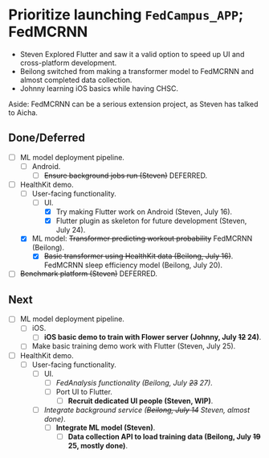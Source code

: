 # Prioritize launching `FedCampus_APP`; FedMCRNN

- Steven Explored Flutter and saw it a valid option to speed up UI and
    cross-platform development.
- Beilong switched from making a transformer model to FedMCRNN and
    almost completed data collection.
- Johnny learning iOS basics while having CHSC.

Aside: FedMCRNN can be a serious extension project,
as Steven has talked to Aicha.

## Done/Deferred

- [ ] ML model deployment pipeline.
    - [ ] Android.
        - [ ] ~~Ensure background jobs run (Steven)~~ DEFERRED.
- [ ] HealthKit demo.
    - [ ] User-facing functionality.
        - [ ] UI.
            - [x] Try making Flutter work on Android (Steven, July 16).
            - [x] Flutter plugin as skeleton for future development
                (Steven, July 24).
    - [x] ML model: ~~Transformer predicting workout probability~~ FedMCRNN (Beilong).
        - [x] ~~Basic transformer using HealthKit data (Beilong, July 16)~~.
            FedMCRNN sleep efficiency model (Beilong, July 20).
- [ ] ~~Benchmark platform (Steven)~~ DEFERRED.

## Next

- [ ] ML model deployment pipeline.
    - [ ] iOS.
        - [ ] **iOS basic demo to train with Flower server (Johnny, July ~~12~~ 24)**.
    - [ ] Make basic training demo work with Flutter (Steven, July 25).
- [ ] HealthKit demo.
    - [ ] User-facing functionality.
        - [ ] UI.
            - [ ] *FedAnalysis functionality (Beilong, July ~~23~~ 27)*.
            - [ ] Port UI to Flutter.
                - [ ] **Recruit dedicated UI people (Steven, WIP)**.
        - [ ] *Integrate background service (~~Beilong, July 14~~ Steven,
            almost done)*.
            - [ ] **Integrate ML model (Steven)**.
                - [ ] **Data collection API to load training data
                    (Beilong, July ~~19~~ 25, mostly done)**.
